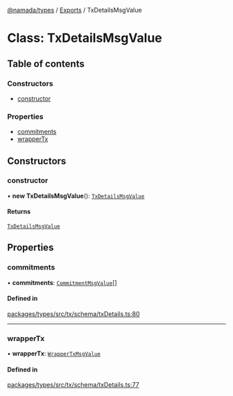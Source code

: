 [@namada/types](../README.md) / [Exports](../modules.md) / TxDetailsMsgValue

# Class: TxDetailsMsgValue

## Table of contents

### Constructors

- [constructor](TxDetailsMsgValue.md#constructor)

### Properties

- [commitments](TxDetailsMsgValue.md#commitments)
- [wrapperTx](TxDetailsMsgValue.md#wrappertx)

## Constructors

### constructor

• **new TxDetailsMsgValue**(): [`TxDetailsMsgValue`](TxDetailsMsgValue.md)

#### Returns

[`TxDetailsMsgValue`](TxDetailsMsgValue.md)

## Properties

### commitments

• **commitments**: [`CommitmentMsgValue`](CommitmentMsgValue.md)[]

#### Defined in

[packages/types/src/tx/schema/txDetails.ts:80](https://github.com/anoma/namada-interface/blob/dedbae7e806a646649051a09499b31d03fef0091/packages/types/src/tx/schema/txDetails.ts#L80)

___

### wrapperTx

• **wrapperTx**: [`WrapperTxMsgValue`](WrapperTxMsgValue.md)

#### Defined in

[packages/types/src/tx/schema/txDetails.ts:77](https://github.com/anoma/namada-interface/blob/dedbae7e806a646649051a09499b31d03fef0091/packages/types/src/tx/schema/txDetails.ts#L77)
